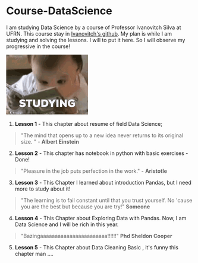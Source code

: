 # Course-DataScience
I am studying Data Science by a course of Professor Ivanovitch Silva at UFRN.
This course stay in [Ivanovitch's github](https://github.com/ivanovitchm/datascience_one_2019_1.git). My plan is while I am studying and solving the lessons. I will to put it here. So I will observe my progressive in the course!

![](studying.gif)

1. **Lesson 1** - This chapter about resume of field Data Science;

> "The mind that opens up to a new idea never returns to its original size. " - **Albert Einstein** 

2. **Lesson 2** - This chapter has notebook in python with basic exercises - Done!

> "Pleasure in the job puts perfection in the work." - **Aristotle**

3. **Lesson 3** - This Chapter I learned about introduction Pandas, but I need more to study about it!

> "The learning is to fail constant until that you trust yourself. No 'cause you are the best but because you are try!" **Someone**

4. **Lesson 4** - This Chapter about Exploring Data with Pandas. Now, I am Data Science and I will be rich in this year.
> "Bazingaaaaaaaaaaaaaaaaaaaaaaa!!!!!!" **Phd Sheldon Cooper** 

5. **Lesson 5** - This Chapter about Data Cleaning Basic , it's funny this chapter man ....

